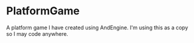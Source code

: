 PlatformGame
============

A platform game I have created using AndEngine. I'm using this as a copy so I may code anywhere.
